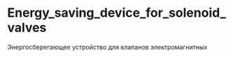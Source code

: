# Energy_saving_device_for_solenoid_valves
Энергосберегающее устройство для клапанов электромагнитных
